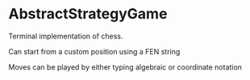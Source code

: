 # AbstractStrategyGame
Terminal implementation of chess.

Can start from a custom position using a FEN string

Moves can be played by either typing algebraic or coordinate notation
